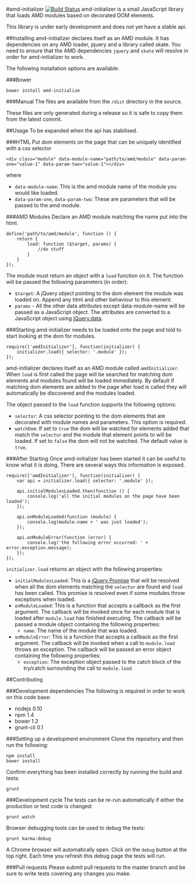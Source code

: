 #amd-initializer [![Build Status](https://travis-ci.org/BenSayers/amd-initializer.png?branch=master)](https://travis-ci.org/BenSayers/amd-initializer)
amd-initializer is a small JavaScript library that loads AMD modules based on decorated DOM elements.

This library is under early development and does not yet have a stable api.

##Installing
amd-initializer declares itself as an AMD module. It has dependencies on any AMD loader, jquery and a library called skate. You need to ensure that the AMD dependencies `jquery` and `skate` will resolve in order for amd-initializer to work.

The following installation options are available:

###Bower

    bower install amd-initialize

###Manual
The files are available from the `/dist` directory in the source.

These files are only generated during a release so it is safe to copy them from the latest commit.

##Usage
To be expanded when the api has stabilised.

###HTML
Put dom elements on the page that can be uniquely identified with a css selector

    <div class="module" data-module-name="path/to/amd/module" data-param-one="value-1" data-param-two="value-1"></div>

where

- `data-module-name`: This is the amd module name of the module you would like loaded.
- `data-param-one`, `data-param-two`: These are parameters that will be passed to the amd module.

###AMD Modules
Declare an AMD module matching the name put into the html.

    define('path/to/amd/module', function () {
        return {
            load: function ($target, params) {
                //do stuff
            }
        }
    });

The module must return an object with a `load` function on it. The function will be passed the following parameters (in order):

- `$target`: A jQuery object pointing to the dom element the module was loaded on. Append any html and other behaviour to this element.
- `params` - All the other data attributes except data-module-name will be passed as a JavaScript object. The attributes are converted to a JavaScript object using [jQuery.data](http://api.jquery.com/data/#data-html5).

###Starting
amd-initializer needs to be loaded onto the page and told to start looking at the dom for modules.

    require(['amdInitializer'], function(initializer) {
        initializer.load({ selector: '.module' });
    });

amd-initializer declares itself as an AMD module called `amdInitializer`. When `load` is first called the page will be searched for matching dom elements and modules found will be loaded immediately. By default if matching dom elements are added to the page after load is called they will automatically be discovered and the modules loaded.

The object passed to the `load` function supports the following options:

- `selector`: A css selector pointing to the dom elements that are decorated with module names and parameters. This option is required.
- `watchDom`: If set to `true` the dom will be watched for elements added that match the `selector` and the module that element points to will be loaded. If set to `false` the dom will not be watched. The default value is `true`.

###After Starting
Once amd-initializer has been started it can be useful to know what it is doing. There are several ways this information is exposed.

    require(['amdInitializer'], function(initializer) {
        var api = initializer.load({ selector: '.module' });

        api.initialModulesLoaded.then(function () {
            console.log('all the initial modules on the page have been loaded');
        });

        api.onModuleLoaded(function (module) {
            console.log(module.name + ' was just loaded');
        });

        api.onModuleError(function (error) {
            console.log('the following error occurred: ' + error.exception.message);
        });
    });

`initializer.load` returns an object with the following properties:

- `initialModulesLoaded`: This is a [jQuery Promise](http://api.jquery.com/Types/#Promise) that will be resolved when all the dom elements matching the `selector` are found and `load` has been called. This promise is resolved even if some modules throw exceptions when loaded.
- `onModuleLoaded`: This is a function that accepts a callback as the first argument. The callback will be invoked once for each module that is loaded after `module.load` has finished executing. The callback will be passed a module object containing the following properties:
    - `name`: The name of the module that was loaded.
- `onModuleError`: This is a function that accepts a callback as the first argument. The callback will be invoked when a call to `module.load` throws an exception. The callback will be passed an error object containing the following properties:
    - `exception`: The exception object passed to the catch block of the try/catch surrounding the call to `module.load`.

##Contributing

###Development dependencies
The following is required in order to work on this code base:

- nodejs 0.10
- npm 1.4
- bower 1.2
- grunt-cli 0.1

###Setting up a development environment
Clone the repository and then run the following:

    npm install
    bower install

Confirm everything has been installed correctly by running the build and tests:

    grunt

###Development cycle
The tests can be re-run automatically if either the production or test code is changed:

    grunt watch

Browser debugging tools can be used to debug the tests:

    grunt karma:debug

A Chrome browser will automatically open. Click on the `debug` button at the top right. Each time you refresh this debug page the tests will run.

###Pull requests
Please submit pull requests to the master branch and be sure to write tests covering any changes you make.